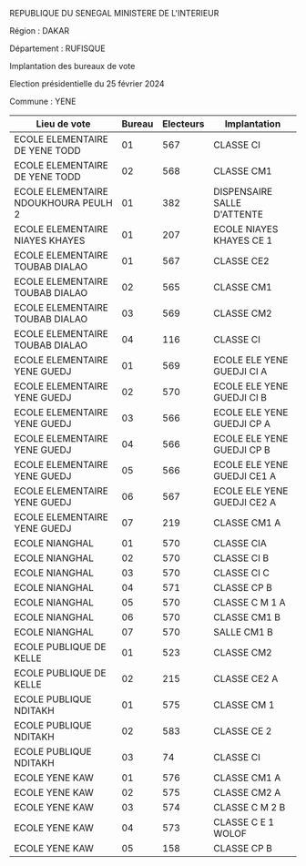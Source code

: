 REPUBLIQUE DU SENEGAL MINISTERE DE L'INTERIEUR

Région : DAKAR

Département : RUFISQUE

Implantation des bureaux de vote

Election présidentielle du 25 février 2024

Commune : YENE

| Lieu de vote | Bureau | Electeurs | Implantation |
| - | - | - | - |
| ECOLE ELEMENTAIRE DE YENE TODD | 01 | 567 | CLASSE CI |
| ECOLE ELEMENTAIRE DE YENE TODD | 02 | 568 | CLASSE CM1 |
| ECOLE ELEMENTAIRE NDOUKHOURA PEULH 2 | 01 | 382 | DISPENSAIRE SALLE D'ATTENTE |
| ECOLE ELEMENTAIRE NIAYES KHAYES | 01 | 207 | ECOLE NIAYES KHAYES CE 1 |
| ECOLE ELEMENTAIRE TOUBAB DIALAO | 01 | 567 | CLASSE CE2 |
| ECOLE ELEMENTAIRE TOUBAB DIALAO | 02 | 565 | CLASSE CM1 |
| ECOLE ELEMENTAIRE TOUBAB DIALAO | 03 | 569 | CLASSE CM2 |
| ECOLE ELEMENTAIRE TOUBAB DIALAO | 04 | 116 | CLASSE CI |
| ECOLE ELEMENTAIRE YENE GUEDJ | 01 | 569 | ECOLE ELE YENE GUEDJI CI A |
| ECOLE ELEMENTAIRE YENE GUEDJ | 02 | 570 | ECOLE ELE YENE GUEDJI CI B |
| ECOLE ELEMENTAIRE YENE GUEDJ | 03 | 566 | ECOLE ELE YENE GUEDJI CP A |
| ECOLE ELEMENTAIRE YENE GUEDJ | 04 | 566 | ECOLE ELE YENE GUEDJI CP B |
| ECOLE ELEMENTAIRE YENE GUEDJ | 05 | 566 | ECOLE ELE YENE GUEDJI CE1 A |
| ECOLE ELEMENTAIRE YENE GUEDJ | 06 | 567 | ECOLE ELE YENE GUEDJI CE2 A |
| ECOLE ELEMENTAIRE YENE GUEDJ | 07 | 219 | CLASSE CM1 A |
| ECOLE NIANGHAL | 01 | 570 | CLASSE CIA |
| ECOLE NIANGHAL | 02 | 570 | CLASSE CI B |
| ECOLE NIANGHAL | 03 | 570 | CLASSE CI C |
| ECOLE NIANGHAL | 04 | 571 | CLASSE CP B |
| ECOLE NIANGHAL | 05 | 570 | CLASSE C M 1 A |
| ECOLE NIANGHAL | 06 | 570 | CLASSE CM1 B |
| ECOLE NIANGHAL | 07 | 570 | SALLE CM1 B |
| ECOLE PUBLIQUE DE KELLE | 01 | 523 | CLASSE CM2 |
| ECOLE PUBLIQUE DE KELLE | 02 | 215 | CLASSE CE2 A |
| ECOLE PUBLIQUE NDITAKH | 01 | 575 | CLASSE CM 1 |
| ECOLE PUBLIQUE NDITAKH | 02 | 583 | CLASSE CE 2 |
| ECOLE PUBLIQUE NDITAKH | 03 | 74 | CLASSE CI |
| ECOLE YENE KAW | 01 | 576 | CLASSE CM1 A |
| ECOLE YENE KAW | 02 | 575 | CLASSE CM2 A |
| ECOLE YENE KAW | 03 | 574 | CLASSE C M 2 B |
| ECOLE YENE KAW | 04 | 573 | CLASSE C E 1 WOLOF |
| ECOLE YENE KAW | 05 | 158 | CLASSE CP B |

<!-- PageNumber="21/21" -->

